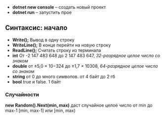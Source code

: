 * __dotnet new console__ – создать новый проект
* __dotnet run__ – запустить прое

## Синтаксис: началo

* __Write();__ Вывод в одну строку
 * __WriteLine();__ В конце перейти на новую строку
* __ReadLine();__ Считать строку из терминала
* __int__ От -2 147 483 648 до 2 147 483 647, _32-разрядное целое число со
знаком_
* __double__ от ±5,0 × 10−324 до ±1,7 × 10308, _64-разрядное целое число со
знаком_
* __string__ от 0 до много символов. от 4 байт до 2 гб
* __bool__ true и false. 1 байт
### Случайности
__new Random().Next(min, max)__
даст случайное целое число от min до max-1
[min, max-1] или [min, max)